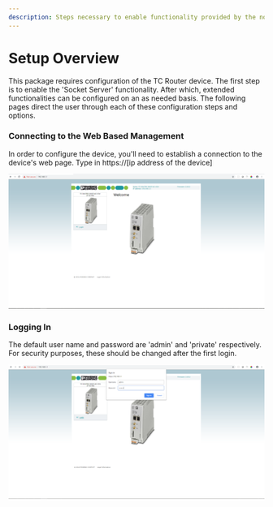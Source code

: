 ```yaml
---
description: Steps necessary to enable functionality provided by the node-tcrouter package
---
```


# Setup Overview

This package requires configuration of the TC Router device.  The first step is to enable the 'Socket Server' functionality.  After which, extended functionalities can be configured on an as needed basis.  The following pages direct the user through each of these configuration steps and options.

### Connecting to the Web Based Management

In order to configure the device, you'll need to establish a connection to the device's web page.  Type in https://\[ip address of the device\]

![Web page of the TC Router](../.gitbook/assets/image.png)

### Logging In

The default user name and password are 'admin' and 'private' respectively.  For security purposes, these should be changed after the first login.

![Login](../.gitbook/assets/image%20%281%29.png)

